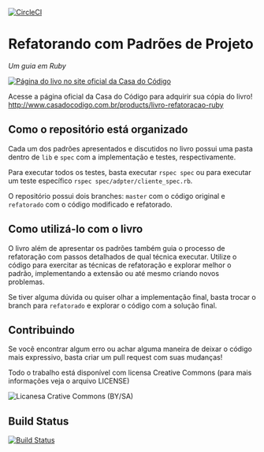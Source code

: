 [![CircleCI](https://circleci.com/gh/MarcosX/rppr/tree/master.svg?style=svg)](https://circleci.com/gh/MarcosX/rppr/tree/master)

# Refatorando com Padrões de Projeto
_Um guia em Ruby_

[![Página do livo no site oficial da Casa do Código](http://cdn.shopify.com/s/files/1/0155/7645/products/Amazon-Refatoracao-Ruby_large.jpg?v=1445627898)](http://www.casadocodigo.com.br/products/livro-refatoracao-ruby)

Acesse a página oficial da Casa do Código para adquirir sua cópia do livro!
http://www.casadocodigo.com.br/products/livro-refatoracao-ruby

## Como o repositório está organizado

Cada um dos padrões apresentados e discutidos no livro possui uma pasta dentro de `lib` e `spec` com a implementação e testes, respectivamente.

Para executar todos os testes, basta executar `rspec spec` ou para executar um teste específico `rspec spec/adpter/cliente_spec.rb`.

O repositório possui dois branches: `master` com o código original e `refatorado` com o código modificado e refatorado.

## Como utilizá-lo com o livro

O livro além de apresentar os padrões também guia o processo de refatoração com passos detalhados de qual técnica executar. Utilize o código para exercitar as técnicas de refatoração e explorar melhor o padrão, implementando a extensão ou até mesmo criando novos problemas.

Se tiver alguma dúvida ou quiser olhar a implementação final, basta trocar o branch para `refatorado` e explorar o código com a solução final.

## Contribuindo

Se você encontrar algum erro ou achar alguma maneira de deixar o código mais expressivo, basta criar um pull request com suas mudanças!

Todo o trabalho está disponível com licensa Creative Commons (para mais informações veja o arquivo LICENSE)

![Licanesa Crative Commons (BY/SA)](https://licensebuttons.net/l/by-sa/3.0/88x31.png "Creative Commons")

## Build Status

[![Build Status](https://snap-ci.com/MarcosX/rppr/branch/master/build_image)](https://snap-ci.com/MarcosX/rppr/branch/master)
